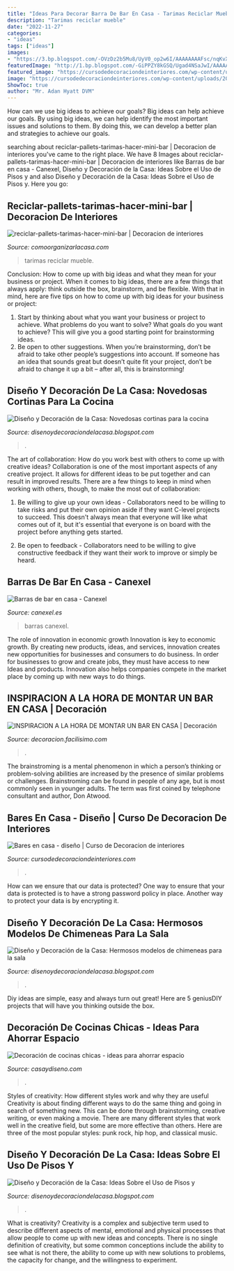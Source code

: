 ```yaml
---
title: "Ideas Para Decorar Barra De Bar En Casa - Tarimas Reciclar Mueble"
description: "Tarimas reciclar mueble"
date: "2022-11-27"
categories:
- "ideas"
tags: ["ideas"]
images:
- "https://3.bp.blogspot.com/-OVzDz2b5Mu8/UyV0_op2w6I/AAAAAAAAFsc/nqKvXaSXFJ4/s1600/cortinas+para+cocinas.jpg"
featuredImage: "http://1.bp.blogspot.com/-GiPPZY8kGSQ/Ugad4NSaJwI/AAAAAAAAEuw/squpn8CuJno/s900/rustico.jpg"
featured_image: "https://cursodedecoraciondeinteriores.com/wp-content/uploads/2017/08/bares-en-casa-diseno-6.jpg"
image: "https://cursodedecoraciondeinteriores.com/wp-content/uploads/2017/08/bares-en-casa-diseno-6.jpg"
ShowToc: true
author: "Mr. Adan Hyatt DVM"
---
```



How can we use big ideas to achieve our goals?
Big ideas can help achieve our goals. By using big ideas, we can help identify the most important issues and solutions to them. By doing this, we can develop a better plan and strategies to achieve our goals.

	

		
searching about reciclar-pallets-tarimas-hacer-mini-bar | Decoracion de interiores you've came to the right place. We have 8 Images about reciclar-pallets-tarimas-hacer-mini-bar | Decoracion de interiores like Barras de bar en casa - Canexel, Diseño y Decoración de la Casa: Ideas Sobre el Uso de Pisos y and also Diseño y Decoración de la Casa: Ideas Sobre el Uso de Pisos y. Here you go:
		
    
## Reciclar-pallets-tarimas-hacer-mini-bar | Decoracion De Interiores

<img loading=lazy src="http://comoorganizarlacasa.com/wp-content/uploads/2015/06/reciclar-pallets-tarimas-hacer-mini-bar.jpg" onerror="this.onerror=null;this.src='https://tse2.mm.bing.net/th?id=OIP.ZalRa1yDAZm0SIc5OzELoAHaJ4&amp;pid=15.1';" alt="reciclar-pallets-tarimas-hacer-mini-bar | Decoracion de interiores">

_Source: comoorganizarlacasa.com_

>tarimas reciclar mueble. 

	

Conclusion: How to come up with big ideas and what they mean for your business or project.
When it comes to big ideas, there are a few things that always apply: think outside the box, brainstorm, and be flexible. With that in mind, here are five tips on how to come up with big ideas for your business or project: 
1. Start by thinking about what you want your business or project to achieve. What problems do you want to solve? What goals do you want to achieve? This will give you a good starting point for brainstorming ideas. 
2. Be open to other suggestions. When you’re brainstorming, don’t be afraid to take other people’s suggestions into account. If someone has an idea that sounds great but doesn’t quite fit your project, don’t be afraid to change it up a bit – after all, this is brainstorming! 

    
## Diseño Y Decoración De La Casa: Novedosas Cortinas Para La Cocina

<img loading=lazy src="https://3.bp.blogspot.com/-OVzDz2b5Mu8/UyV0_op2w6I/AAAAAAAAFsc/nqKvXaSXFJ4/s1600/cortinas+para+cocinas.jpg" onerror="this.onerror=null;this.src='https://tse3.mm.bing.net/th?id=OIP.7s0jBvmO4VjS_F0YLsR7bgHaJ4&amp;pid=15.1';" alt="Diseño y Decoración de la Casa: Novedosas cortinas para la cocina">

_Source: disenoydecoraciondelacasa.blogspot.com_

>. 

	

The art of collaboration: How do you work best with others to come up with creative ideas?
Collaboration is one of the most important aspects of any creative project. It allows for different ideas to be put together and can result in improved results. There are a few things to keep in mind when working with others, though, to make the most out of collaboration: 
1. Be willing to give up your own ideas - Collaborators need to be willing to take risks and put their own opinion aside if they want C-level projects to succeed. This doesn't always mean that everyone will like what comes out of it, but it's essential that everyone is on board with the project before anything gets started.

2. Be open to feedback - Collaborators need to be willing to give constructive feedback if they want their work to improve or simply be heard.

    
## Barras De Bar En Casa - Canexel

<img loading=lazy src="https://www.canexel.es/wp-content/uploads/2015/02/barra-de-bar-marinera.jpg" onerror="this.onerror=null;this.src='https://tse3.mm.bing.net/th?id=OIP.w4F5sXVkNdt_bslKDpoKVQHaFW&amp;pid=15.1';" alt="Barras de bar en casa - Canexel">

_Source: canexel.es_

>barras canexel. 

	

The role of innovation in economic growth
Innovation is key to economic growth. By creating new products, ideas, and services, innovation creates new opportunities for businesses and consumers to do business. In order for businesses to grow and create jobs, they must have access to new Ideas and products. Innovation also helps companies compete in the market place by coming up with new ways to do things.

    
## INSPIRACION A LA HORA DE MONTAR UN BAR EN CASA | Decoración

<img loading=lazy src="http://1.bp.blogspot.com/-GiPPZY8kGSQ/Ugad4NSaJwI/AAAAAAAAEuw/squpn8CuJno/s900/rustico.jpg" onerror="this.onerror=null;this.src='https://tse1.mm.bing.net/th?id=OIP.GBQqkHoJThMvkSY515RHiQHaJ9&amp;pid=15.1';" alt="INSPIRACION A LA HORA DE MONTAR UN BAR EN CASA | Decoración">

_Source: decoracion.facilisimo.com_

>. 

	

The brainstroming is a mental phenomenon in which a person’s thinking or problem-solving abilities are increased by the presence of similar problems or challenges. Brainstroming can be found in people of any age, but is most commonly seen in younger adults. The term was first coined by telephone consultant and author, Don Atwood.

    
## Bares En Casa - Diseño | Curso De Decoracion De Interiores

<img loading=lazy src="https://cursodedecoraciondeinteriores.com/wp-content/uploads/2017/08/bares-en-casa-diseno-6.jpg" onerror="this.onerror=null;this.src='https://tse2.mm.bing.net/th?id=OIP.Ed6_Z8ABTqjPyOWDJHNhZwHaJ4&amp;pid=15.1';" alt="Bares en casa - diseño | Curso de Decoracion de interiores">

_Source: cursodedecoraciondeinteriores.com_

>. 

	

How can we ensure that our data is protected?
One way to ensure that your data is protected is to have a strong password policy in place. Another way to protect your data is by encrypting it.

    
## Diseño Y Decoración De La Casa: Hermosos Modelos De Chimeneas Para La Sala

<img loading=lazy src="https://3.bp.blogspot.com/-3JsTTX8FVgU/U--OxdYdufI/AAAAAAAAF3M/rojtdJCKoXE/s1600/chimenea%2B4.jpg" onerror="this.onerror=null;this.src='https://tse1.mm.bing.net/th?id=OIP.34M6sWFCLLGyE96TElvqhgHaJ4&amp;pid=15.1';" alt="Diseño y Decoración de la Casa: Hermosos modelos de chimeneas para la sala">

_Source: disenoydecoraciondelacasa.blogspot.com_

>. 

	

Diy ideas are simple, easy and always turn out great! Here are 5 geniusDIY projects that will have you thinking outside the box.

    
## Decoración De Cocinas Chicas - Ideas Para Ahorrar Espacio

<img loading=lazy src="https://casaydiseno.com/wp-content/uploads/2015/12/cocina-´-pequeñoa-forma-es.jpg" onerror="this.onerror=null;this.src='https://tse4.mm.bing.net/th?id=OIP.FXFsCpeKEoBHU5BkfOznIAHaGH&amp;pid=15.1';" alt="Decoración de cocinas chicas - ideas para ahorrar espacio">

_Source: casaydiseno.com_

>. 

	

Styles of creativity: How different styles work and why they are useful
Creativity is about finding different ways to do the same thing and going in search of something new. This can be done through brainstorming, creative writing, or even making a movie. There are many different styles that work well in the creative field, but some are more effective than others. Here are three of the most popular styles: punk rock, hip hop, and classical music.

    
## Diseño Y Decoración De La Casa: Ideas Sobre El Uso De Pisos Y

<img loading=lazy src="http://4.bp.blogspot.com/-kLJyfiH-ZBg/UCwAgrzMv7I/AAAAAAAAAho/wITqO5UsCyE/s1600/pisos+de+ceramica+9.jpg" onerror="this.onerror=null;this.src='https://tse3.mm.bing.net/th?id=OIP.O9HzrQccmcFOrCDiNHm_QwAAAA&amp;pid=15.1';" alt="Diseño y Decoración de la Casa: Ideas Sobre el Uso de Pisos y">

_Source: disenoydecoraciondelacasa.blogspot.com_

>. 

	

What is creativity?
Creativity is a complex and subjective term used to describe different aspects of mental, emotional and physical processes that allow people to come up with new ideas and concepts. There is no single definition of creativity, but some common conceptions include the ability to see what is not there, the ability to come up with new solutions to problems, the capacity for change, and the willingness to experiment.

